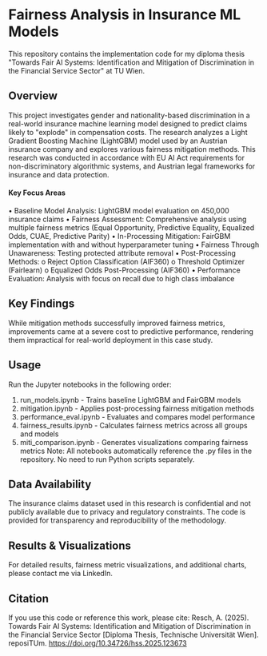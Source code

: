 # Fairness Analysis in Insurance ML Models
This repository contains the implementation code for my diploma thesis "Towards Fair AI Systems: Identification and Mitigation of Discrimination in the Financial Service Sector" at TU Wien.

## Overview
This project investigates gender and nationality-based discrimination in a real-world insurance machine learning model designed to predict claims likely to "explode" in compensation costs. The research analyzes a Light Gradient Boosting Machine (LightGBM) model used by an Austrian insurance company and explores various fairness mitigation methods. This research was conducted in accordance with EU AI Act requirements for non-discriminatory algorithmic systems, and Austrian legal frameworks for insurance and data protection.
#### Key Focus Areas
•	Baseline Model Analysis: LightGBM model evaluation on 450,000 insurance claims
•	Fairness Assessment: Comprehensive analysis using multiple fairness metrics (Equal Opportunity, Predictive Equality, Equalized Odds, CUAE, Predictive Parity)
•	In-Processing Mitigation: FairGBM implementation with and without hyperparameter tuning
•	Fairness Through Unawareness: Testing protected attribute removal
•	Post-Processing Methods: 
o	Reject Option Classification (AIF360)
o	Threshold Optimizer (Fairlearn)
o	Equalized Odds Post-Processing (AIF360)
•	Performance Evaluation: Analysis with focus on recall due to high class imbalance

## Key Findings
While mitigation methods successfully improved fairness metrics, improvements came at a severe cost to predictive performance, rendering them impractical for real-world deployment in this case study.

## Usage
Run the Jupyter notebooks in the following order:
1.	run_models.ipynb - Trains baseline LightGBM and FairGBM models
2.	mitigation.ipynb - Applies post-processing fairness mitigation methods
3.	performance_eval.ipynb - Evaluates and compares model performance
4.	fairness_results.ipynb - Calculates fairness metrics across all groups and models
5.	miti_comparison.ipynb - Generates visualizations comparing fairness metrics
Note: All notebooks automatically reference the .py files in the repository. No need to run Python scripts separately.

## Data Availability
The insurance claims dataset used in this research is confidential and not publicly available due to privacy and regulatory constraints. The code is provided for transparency and reproducibility of the methodology.

## Results & Visualizations
For detailed results, fairness metric visualizations, and additional charts, please contact me via LinkedIn.

## Citation
If you use this code or reference this work, please cite:
Resch, A. (2025). Towards Fair AI Systems: Identification and Mitigation of Discrimination in the Financial Service Sector [Diploma Thesis, Technische Universität Wien]. reposiTUm. https://doi.org/10.34726/hss.2025.123673

